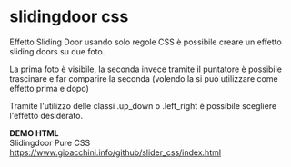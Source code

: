 # slidingdoor css
Effetto Sliding Door usando solo regole CSS è possibile creare un effetto sliding doors su due foto.

La prima foto è visibile, la seconda invece tramite il puntatore è possibile trascinare e far comparire la seconda (volendo la si può utilizzare come effetto prima e dopo)

Tramite l'utilizzo delle classi .up_down o .left_right è possibile scegliere l'effetto desiderato.

<b>DEMO HTML </b><br>
Slidingdoor Pure CSS 
<a href="https://www.gioacchini.info/github/slider_css/index.html">https://www.gioacchini.info/github/slider_css/index.html</a>


